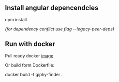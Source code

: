 ## Install angular depencendcies

npm install

*(for dependency conflict use flag --legacy-peer-deps)*

## Run with docker

Pull ready docker [image](https://hub.docker.com/repository/docker/kl4532/giphy-finder)

Or build form Dockerfile:

docker build -t giphy-finder .

